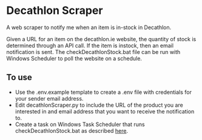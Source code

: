 # Decathlon Scraper
A web scraper to notify me when an item is in-stock in Decathlon.

Given a URL for an item on the decathlon.ie website, the quantity of stock is determined through an API call. If the item is instock, then an email notification is sent.
The checkDecathlonStock.bat file can be run with Windows Scheduler to poll the website on a schedule.

## To use
* Use the .env.example template to create a .env file with credentials for your sender email address.
* Edit decathlonScraper.py to include the URL of the product you are interested in and email address that you want to receive the notification to.
* Create a task on Windows Task Scheduler that runs checkDecathlonStock.bat as described [here](https://stackoverflow.com/questions/4437701/run-a-batch-file-with-windows-task-scheduler).